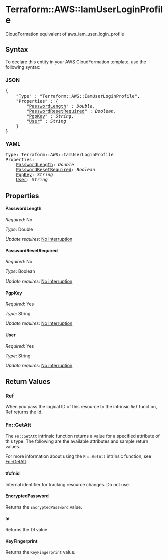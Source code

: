 # Terraform::AWS::IamUserLoginProfile

CloudFormation equivalent of aws_iam_user_login_profile

## Syntax

To declare this entity in your AWS CloudFormation template, use the following syntax:

### JSON

<pre>
{
    "Type" : "Terraform::AWS::IamUserLoginProfile",
    "Properties" : {
        "<a href="#passwordlength" title="PasswordLength">PasswordLength</a>" : <i>Double</i>,
        "<a href="#passwordresetrequired" title="PasswordResetRequired">PasswordResetRequired</a>" : <i>Boolean</i>,
        "<a href="#pgpkey" title="PgpKey">PgpKey</a>" : <i>String</i>,
        "<a href="#user" title="User">User</a>" : <i>String</i>
    }
}
</pre>

### YAML

<pre>
Type: Terraform::AWS::IamUserLoginProfile
Properties:
    <a href="#passwordlength" title="PasswordLength">PasswordLength</a>: <i>Double</i>
    <a href="#passwordresetrequired" title="PasswordResetRequired">PasswordResetRequired</a>: <i>Boolean</i>
    <a href="#pgpkey" title="PgpKey">PgpKey</a>: <i>String</i>
    <a href="#user" title="User">User</a>: <i>String</i>
</pre>

## Properties

#### PasswordLength

_Required_: No

_Type_: Double

_Update requires_: [No interruption](https://docs.aws.amazon.com/AWSCloudFormation/latest/UserGuide/using-cfn-updating-stacks-update-behaviors.html#update-no-interrupt)

#### PasswordResetRequired

_Required_: No

_Type_: Boolean

_Update requires_: [No interruption](https://docs.aws.amazon.com/AWSCloudFormation/latest/UserGuide/using-cfn-updating-stacks-update-behaviors.html#update-no-interrupt)

#### PgpKey

_Required_: Yes

_Type_: String

_Update requires_: [No interruption](https://docs.aws.amazon.com/AWSCloudFormation/latest/UserGuide/using-cfn-updating-stacks-update-behaviors.html#update-no-interrupt)

#### User

_Required_: Yes

_Type_: String

_Update requires_: [No interruption](https://docs.aws.amazon.com/AWSCloudFormation/latest/UserGuide/using-cfn-updating-stacks-update-behaviors.html#update-no-interrupt)

## Return Values

### Ref

When you pass the logical ID of this resource to the intrinsic `Ref` function, Ref returns the Id.

### Fn::GetAtt

The `Fn::GetAtt` intrinsic function returns a value for a specified attribute of this type. The following are the available attributes and sample return values.

For more information about using the `Fn::GetAtt` intrinsic function, see [Fn::GetAtt](https://docs.aws.amazon.com/AWSCloudFormation/latest/UserGuide/intrinsic-function-reference-getatt.html).

#### tfcfnid

Internal identifier for tracking resource changes. Do not use.

#### EncryptedPassword

Returns the <code>EncryptedPassword</code> value.

#### Id

Returns the <code>Id</code> value.

#### KeyFingerprint

Returns the <code>KeyFingerprint</code> value.

